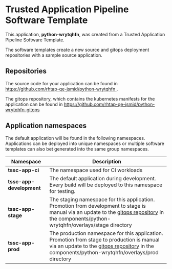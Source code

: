 # Trusted Application Pipeline Software Template

This application, **python-wrytqhfn**, was created from a Trusted Application Pipeline Software Template.

The software templates create a new source and gitops deployment repositories with a sample source application. 

## Repositories

The source code for your application can be found in [https://github.com/rhtap-qe-jsmid/python-wrytqhfn ](https://github.com/rhtap-qe-jsmid/python-wrytqhfn ).
 
The gitops repository, which contains the kubernetes manifests for the application can be found in 
[https://github.com/rhtap-qe-jsmid/python-wrytqhfn-gitops ](https://github.com/rhtap-qe-jsmid/python-wrytqhfn-gitops ) 

## Application namespaces 

The default application will be found in the following namespaces. Applications can be deployed into unique namespaces or multiple software templates can also bet generated into the same group namespaces.  

|  Namespace   |  Description   |  
| -------- | -------- |
| **tssc-app-ci** | The namespace used for CI workloads |
| **tssc-app-development** | The default application during development. Every build will be deployed to this namespace for testing. |
| **tssc-app-stage** | The staging namespace for this application. Promotion from development to stage is manual via an update to the [gitops repository](https://github.com/rhtap-qe-jsmid/python-wrytqhfn-gitops ) in the components/python-wrytqhfn/overlays/stage directory |
| **tssc-app-prod** | The production namespace for this application. Promotion from stage to production is manual via an update to the [gitops repository](https://github.com/rhtap-qe-jsmid/python-wrytqhfn-gitops ) in the components/python-wrytqhfn/overlays/prod directory |